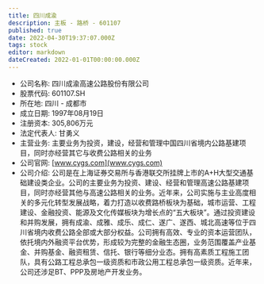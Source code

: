 ```yaml
---
title: 四川成渝
description: 主板 - 路桥 - 601107
published: true
date: 2022-04-30T19:37:07.000Z
tags: stock
editor: markdown
dateCreated: 2022-01-01T00:00:00.000Z
---
```


- 公司名称: 四川成渝高速公路股份有限公司
- 股票代码: 601107.SH
- 所在地: 四川 - 成都市
- 成立日期: 1997年08月19日
- 注册资本: 305,806万元
- 法定代表人: 甘勇义
- 主营业务: 主要业务为投资，建设，经营和管理中国四川省境内公路基建项目，同时亦经营其它与收费公路相关的业务
- 公司官网: [www.cygs.com](www.cygs.com)
- 公司介绍: 公司是在上海证券交易所与香港联交所挂牌上市的A+H大型交通基础建设类企业。公司的主要业务为投资、建设、经营和管理高速公路基建项目，同时亦经营其他与高速公路相关的业务。近年来，公司实施与主业高度相关的多元化转型发展战略，着力打造以收费路桥板块为基础，城市运营、工程建设、金融投资、能源及文化传媒板块为增长点的“五大板块”。通过投资建设和并购发展，拥有成渝、成雅、成乐、成仁、遂广、遂西、城北高速等位于四川省境内收费公路全部或大部分权益。公司拥有高效、专业的资本运营团队，依托境内外融资平台优势，形成较为完整的金融生态圈，业务范围覆盖产业基金、并购基金、融资租赁、信托、银行等细分业态。拥有高素质工程施工团队，具有公路工程总承包一级资质和市政公用工程总承包一级资质。近年来，公司还涉足BT、PPP及房地产开发业务。


